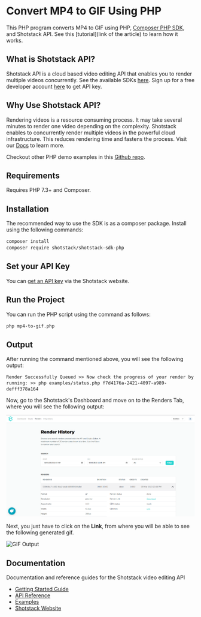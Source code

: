 # Convert MP4 to GIF Using PHP

This PHP program converts MP4 to GIF using PHP, [Composer PHP SDK](https://github.com/shotstack/shotstack-sdk-php), and Shotstack API. See this [tutorial](link of the article) to learn how it works.

## What is Shotstack API?

Shotstack API is a cloud based video editing API that enables you to render multiple videos concurrently. See the available SDKs [here](https://shotstack.io/docs/guide/sdks/). Sign up for a free developer account [here](https://dashboard.shotstack.io/register?utm_source=github&utm_campaign=sample_repos) to get API key.

## Why Use Shotstack API?

Rendering videos is a resource consuming process. It may take several minutes to render one video depending on the complexity. Shotstack enables to concurrently render multiple videos in the powerful cloud infrastructure. This reduces rendering time and fastens the process. Visit our [Docs](https://shotstack.io/docs/guide/getting-started/core-concepts/?utm_source=github&utm_campaign=sample_repos) to learn more.

Checkout other PHP demo examples in this [Github repo](https://github.com/shotstack/php-demos/tree/main/examples).

## Requirements

Requires PHP 7.3+ and Composer.

## Installation

The recommended way to use the SDK is as a composer package. Install using the following commands:

```bash
composer install
composer require shotstack/shotstack-sdk-php
```

## Set your API Key

You can [get an API key](http://shotstack.io/?utm_source=github&utm_medium=demos&utm_campaign=php_sdk) via the Shotstack website.

## Run the Project

You can run the PHP script using the command as follows:

```bash
php mp4-to-gif.php
```

## Output

After running the command mentioned above, you will see the following output:

```
Render Successfully Queued >> Now check the progress of your render by running: >> php examples/status.php f7d4176a-2421-4097-a989-defff378a164
```

Now, go to the Shotstack's Dashboard and move on to the Renders Tab, where you will see the following output:

![Shotstack Dashboard](./images/RenderDashboard.PNG)

Next, you just have to click on the **Link**, from where you will be able to see the following generated gif.

![GIF Output](https://cdn.shotstack.io/au/stage/7okmvmdcv8/03864bc7-cd82-4ba2-aeab-b888f3644a8d.gif?_gl=1*1p55cmc*_ga*MTM4NDkxNTczNi4xNjc3NjA2MjM1*_ga_0KPVTRT370*MTY3ODM4NTg0Ny43LjEuMTY3ODM4NTg4NS4wLjAuMA..&_ga=2.133091977.625403476.1678381798-1384915736.1677606235)

## Documentation

Documentation and reference guides for the Shotstack video editing API

* [Getting Started Guide]()
* [API Reference](https://shotstack.io/docs/api/)
* [Examples](https://github.com/shotstack/php-demos)
* [Shotstack Website](https://shotstack.io/)
